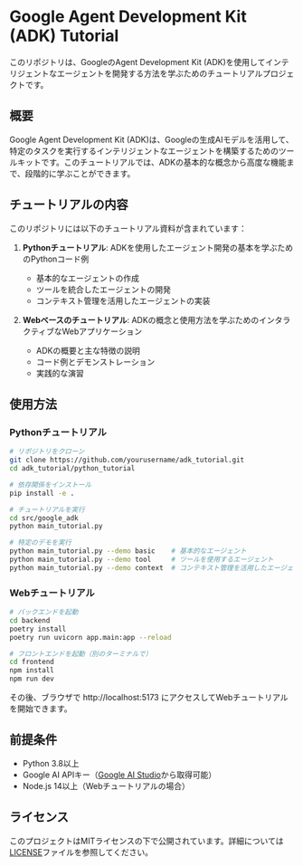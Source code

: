 # Google Agent Development Kit (ADK) Tutorial

このリポジトリは、GoogleのAgent Development Kit (ADK)を使用してインテリジェントなエージェントを開発する方法を学ぶためのチュートリアルプロジェクトです。

## 概要

Google Agent Development Kit (ADK)は、Googleの生成AIモデルを活用して、特定のタスクを実行するインテリジェントなエージェントを構築するためのツールキットです。このチュートリアルでは、ADKの基本的な概念から高度な機能まで、段階的に学ぶことができます。

## チュートリアルの内容

このリポジトリには以下のチュートリアル資料が含まれています：

1. **Pythonチュートリアル**: ADKを使用したエージェント開発の基本を学ぶためのPythonコード例
   - 基本的なエージェントの作成
   - ツールを統合したエージェントの開発
   - コンテキスト管理を活用したエージェントの実装

2. **Webベースのチュートリアル**: ADKの概念と使用方法を学ぶためのインタラクティブなWebアプリケーション
   - ADKの概要と主な特徴の説明
   - コード例とデモンストレーション
   - 実践的な演習

## 使用方法

### Pythonチュートリアル

```bash
# リポジトリをクローン
git clone https://github.com/yourusername/adk_tutorial.git
cd adk_tutorial/python_tutorial

# 依存関係をインストール
pip install -e .

# チュートリアルを実行
cd src/google_adk
python main_tutorial.py

# 特定のデモを実行
python main_tutorial.py --demo basic    # 基本的なエージェント
python main_tutorial.py --demo tool     # ツールを使用するエージェント
python main_tutorial.py --demo context  # コンテキスト管理を活用したエージェント
```

### Webチュートリアル

```bash
# バックエンドを起動
cd backend
poetry install
poetry run uvicorn app.main:app --reload

# フロントエンドを起動（別のターミナルで）
cd frontend
npm install
npm run dev
```

その後、ブラウザで http://localhost:5173 にアクセスしてWebチュートリアルを開始できます。

## 前提条件

- Python 3.8以上
- Google AI APIキー（[Google AI Studio](https://ai.google.dev/)から取得可能）
- Node.js 14以上（Webチュートリアルの場合）

## ライセンス

このプロジェクトはMITライセンスの下で公開されています。詳細については[LICENSE](LICENSE)ファイルを参照してください。
